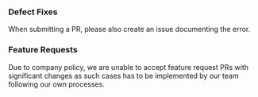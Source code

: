 ### Defect Fixes

When submitting a PR, please also create an issue documenting the error.

### Feature Requests

Due to company policy, we are unable to accept feature request PRs with significant changes as such cases has to be implemented by our team following our own processes.
